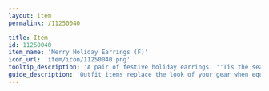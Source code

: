 ```yaml
---
layout: item
permalink: /11250040

title: Item
id: 11250040
item_name: 'Merry Holiday Earrings (F)'
icon_url: 'item/icon/11250040.png'
tooltip_description: 'A pair of festive holiday earrings. ''Tis the season!'
guide_description: 'Outfit items replace the look of your gear when equipped.'
---
```

